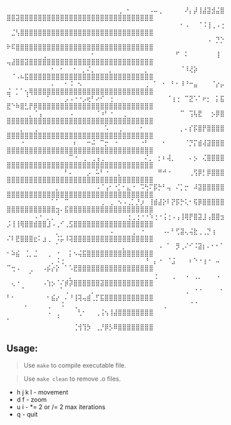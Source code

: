 ⠀⠀⠀⠀⠀⠀⠀⠀⠀⠀⠀⠀⠀⠀⠀⠀⠀⠀⠀⠀⠀⠀⠀⠀⠀⢀⠀⠂⠀⠀⠀⠀⠠⠤⢀⠀⠀⠀⠀⠀⠜⡄⡼⢸⣼⣽⣺⣬⣿⣿⣿⣽⣿⣿⣿⣿⣿⣿⣿⣿⣿⣿⣿⣿⣿⣿⣿⣿⣿⣿⣿⣿⣿⣿⣿⣿⣿⣿⣿⣿⣿⣿
⠀⠀⠀⠀⠀⠀⠀⠀⠀⠀⠀⠀⠀⠀⠀⠀⠀⠀⠀⠀⠀⠀⠀⠀⠀⠀⠀⠀⠀⠀⠀⠀⠀⠀⠀⠀⠀⠀⠀⠂⠠⠀⠀⠈⠨⢸⢀⠠⢐⠀⣈⢣⣿⣿⣿⣿⣿⣿⣿⣿⣿⣿⣿⣿⣿⣿⣿⣿⣿⣿⣿⣿⣿⣿⣿⣿⣿⣿⣿⣿⣿⣿
⠀⠀⠀⠀⠀⠀⠀⠀⠀⠀⠀⠀⠀⠀⠀⠀⠀⠀⠀⠀⠀⠀⠀⠀⠀⠀⠀⠀⠀⠀⠀⠀⠀⠀⠀⠀⠀⠀⠀⠀⠀⠀⠀⠀⠀⠠⠀⡙⡑⠗⠯⣿⣿⣿⣿⣿⣿⣿⣿⣿⣿⣿⣿⣿⣿⣿⣿⣿⣿⣿⣿⣿⣿⣿⣿⣿⣿⣿⣿⣿⣿⣿
⠀⠀⠀⠀⠀⠀⠀⠀⢀⠀⠀⠀⠀⠀⠀⠀⠀⠀⠀⠂⠀⠀⠀⠀⠀⠀⠀⠀⠀⠀⠀⠀⠀⠀⠀⠀⠀⠀⠋⠀⠅⠀⠀⠀⠀⠀⠀⢸⠀⢤⣼⣿⣿⣽⣿⣿⣿⣿⣿⣿⣿⣿⣿⣿⣿⣿⣿⣿⣿⣿⣿⣿⣿⣿⣿⣿⣿⣿⣿⣿⣿⣿
⠀⠀⠀⠀⠀⠀⠀⠀⠀⠀⠂⠀⠂⠀⠀⠂⠀⡀⠌⡀⠀⠀⠀⡀⠀⠀⠀⠀⠀⠀⠀⡀⠀⠀⠀⠀⠀⠀⠀⠈⠸⢜⡵⠀⠀⠀⠀⠀⠀⠀⠈⠠⠦⣯⣿⣿⣿⣿⣿⣿⣿⣿⣿⣿⣿⣿⣿⣿⣿⣿⣿⣿⣿⣿⣿⣿⣿⣿⣿⣿⣿⣿
⠀⠀⠀⠀⠀⠀⠀⠀⠀⠀⠄⠀⠀⠂⠨⠀⠢⠀⠀⠀⠀⠀⠀⠀⠀⠀⠀⠀⠀⠀⠀⢀⠀⠁⠀⠂⠀⠃⠂⠸⠘⠒⣤⠀⠀⠀⠈⡔⡤⣬⠀⡁⠁⢢⢿⣿⣿⣿⣿⣿⣿⣿⣿⣿⣿⣿⣿⣿⣿⣿⣿⣿⣿⣿⣿⣿⣿⣿⣿⣿⣿⣿
⠈⠀⠀⠀⠈⠀⠀⠀⠀⠁⠀⠀⠀⡠⠠⠐⠐⡠⢖⠃⠔⠊⠀⢐⠀⠀⠀⠀⠀⠀⠀⠀⠀⠀⠀⠀⠈⢰⢐⠀⠉⣝⠡⠁⠖⡂⠀⡅⣯⣟⠑⠷⣿⣃⡟⡿⣿⣿⣿⣿⣿⣿⣿⣿⣿⣿⣿⣿⣿⣿⣿⣿⣿⣿⣿⣿⣿⣿⣿⣿⣿⣿
⠀⠀⠀⠀⠀⡀⠈⢠⠀⠀⠀⠀⠀⠀⠠⠀⠀⠀⠀⠀⠈⠰⠃⠐⠀⠀⢀⠀⠀⠀⠀⠀⠀⠀⠀⠀⠀⠀⠀⠉⠀⢩⢧⣟⠀⠀⡢⡿⣿⣿⣿⣿⣿⣿⣿⣿⣿⣿⣿⣿⣿⣿⣿⣿⣿⣿⣿⣿⣿⣿⣿⣿⣿⣿⣿⣿⣿⣿⣿⣿⣿⣿
⠀⠀⠀⡀⠀⠀⢀⠀⠀⠀⠀⠀⠀⠀⠀⠀⠀⠀⠀⠀⠀⠀⠡⠀⠀⢀⠀⠀⠀⠀⠂⠀⠀⠀⠀⠀⠀⠀⠀⡀⠄⡎⡯⣿⡟⣿⣿⣿⣿⣿⣿⣿⣿⣿⣿⣿⣿⣿⣿⣿⣿⣿⣿⣿⣿⣿⣿⣿⣿⣿⣿⣿⣿⣿⣿⣿⣿⣿⣿⣿⣿⣿
⠀⠀⠀⠐⠀⠀⠀⠀⠀⠀⠀⠀⠀⠀⠀⠆⠀⠀⠒⠬⠀⠉⡒⠀⠐⠀⠀⠀⠀⠀⠐⠃⠀⠀⠀⠂⠀⠀⠀⠀⠈⡙⡍⣾⢼⣽⣿⣿⣿⣿⣿⣿⣿⣿⣿⣿⣿⣿⣿⣿⣿⣿⣿⣿⣿⣿⣿⣿⣿⣿⣿⣿⣿⣿⣿⣿⣿⣿⣿⣿⣿⣿
⠀⠀⠀⠀⠀⠀⠀⠀⠀⠀⠀⠀⠀⠀⠉⠐⠀⢀⠀⢀⢠⢀⠀⠀⠀⠀⠀⠀⠀⠀⠀⠌⡀⠀⡂⠆⢼⡀⠀⠀⠀⠄⡢⠀⢌⣿⣿⣿⣿⣿⣿⣿⣿⣿⣿⣿⣿⣿⣿⣿⣿⣿⣿⣿⣿⣿⣿⣿⣿⣿⣿⣿⣿⣿⣿⣿⣿⣿⣿⣿⣿⣿
⠀⠀⠀⠀⠀⠀⠀⠀⠀⠀⠀⠀⠀⠃⠄⠀⠀⠀⡠⠀⠥⠃⠐⠀⠀⡀⠀⠀⠀⠀⠀⠀⠀⠀⠛⠚⠐⠀⠀⠀⠀⢀⢫⡿⡃⡿⣿⣿⣿⣿⣿⣿⣿⣿⣿⣿⣿⣿⣿⣿⣿⣿⣿⣿⣿⣿⣿⣿⣿⣿⣿⣿⣿⣿⣿⣿⣿⣿⣿⣿⣿⣿
⠀⠀⠀⠀⠀⠀⠀⠀⠀⠀⠀⡀⠀⠀⠀⠀⠀⠀⠀⠀⠠⠈⢠⠂⠐⡁⠂⣄⠐⠀⠩⢓⠍⡯⡓⠃⢤⠀⠌⡁⡒⠀⠼⣽⣿⣿⣿⣿⣿⣿⣿⣿⣿⣿⣿⣿⣿⣿⣿⣿⣿⣿⣿⣿⣿⣿⣿⣿⣿⣿⣿⣿⣿⣿⣿⣿⣿⣿⣿⣿⣿⣿
⠀⠀⠀⠀⠀⠀⠀⠀⠀⠀⠁⠁⠀⠉⠀⠀⠀⠀⠀⠀⠀⢀⠀⢀⠀⠢⠠⢀⡁⡘⡰⠀⢸⣾⣼⡕⠇⡝⡯⡓⢅⠂⢯⡿⣿⣿⣿⣿⣿⣿⣿⣿⣿⣿⣿⣿⣿⣿⣿⣿⣲⠄⣯⣿⣿⣿⣿⣿⣿⣿⣿⣿⣿⣿⣿⣿⣿⣿⣿⣿⣿⣿
⠀⠀⠀⠀⠀⠀⠠⠐⠀⡀⡀⠈⠀⠀⠀⠀⠀⠀⠀⠀⠀⠀⠀⠀⠀⠀⠀⢐⢀⢐⠐⠐⠱⢐⠐⢨⢐⠠⢠⢸⢿⡟⣿⣽⣸⢠⣿⣿⣲⡨⢸⢸⢿⣿⣿⣾⣿⣿⣸⠠⢀⠊⢀⣫⣿⣿⣿⣿⣿⣿⣿⣿⣿⣿⣿⣿⣿⣿⣿⣿⣿⣿
⠀⠀⠀⠀⠀⠀⠀⠀⠀⠀⠀⡀⠀⠀⠀⠀⠀⠀⠀⠀⠀⠀⠀⠠⠀⠀⠀⠀⢀⠀⠐⠀⠀⠀⠀⠠⠄⠃⢋⣽⢄⢬⣗⢀⢀⡙⢰⠀⠀⠌⠇⣟⣿⣿⣿⣖⠅⣰⢀⠀⠨⡥⠸⢽⣿⣿⣿⣿⣿⣿⣿⣿⣿⣿⣿⣿⣿⣿⣿⣿⣿⣿
⠀⠀⠀⠀⠀⠀⠀⠀⠀⠀⠀⠁⠀⠀⠀⠀⠀⠀⠀⠀⠀⠀⠀⠀⠀⠀⡀⠀⠀⠀⠀⠀⠀⠀⠠⠀⠁⠀⡻⢀⠌⠊⠨⣽⡆⠄⠂⠂⠁⠂⠵⣮⠀⢈⡀⣈⠀⠀⢀⠀⠐⠀⠀⡅⠢⢬⣯⣿⣿⣿⣿⣿⣿⣿⣿⣿⣿⣿⣿⣿⣿⣿
⠀⠀⠀⠀⠀⠀⠀⠀⠀⠀⡀⠨⢐⠀⠀⠀⠀⠀⠀⠀⠀⠀⠀⠀⠀⠀⠀⠀⠀⠀⠀⠘⠀⡄⠐⠀⠈⣨⠀⠀⠀⠆⠑⠐⢰⠐⠀⠤⠀⠉⢒⠠⠀⠀⢀⠀⠀⠠⡮⡔⡕⠀⠁⠡⣟⣿⣿⣿⣿⣿⣿⣿⣿⣿⣿⣿⣿⣿⣿⣿⣿⣿
⠀⠀⠀⠀⠀⠁⠀⠀⠀⠀⠀⠀⠀⠀⡀⠀⠀⠀⠀⠀⠀⠀⠀⠀⠀⠀⠀⠀⠀⠀⠀⠀⠀⢐⠀⠀⠀⢀⠀⠀⠠⠀⢀⡀⠀⠀⠀⠠⠀⠀⢄⠐⠀⠀⠀⠀⠀⠠⢱⡢⠈⠌⡾⡽⣿⣿⣿⣿⣿⣿⣽⣿⣿⣿⣿⣿⣿⣿⣿⣿⣿⣿
⠀⠀⠀⠈⠀⠀⠀⠀⠀⠀⠀⠀⠁⢀⠀⠀⠀⠀⠀⡀⠀⠀⠀⠀⠀⠀⠀⠀⠀⠀⠀⠀⠀⠀⠀⠀⠀⠀⠀⠀⢀⠀⠐⠐⠀⠀⠀⠀⠂⠃⠂⠀⠀⠀⠀⠀⠀⠀⠂⣮⡔⠀⠄⠘⢸⢽⢤⣾⢀⡋⣯⣿⣿⣿⣿⣿⣿⣿⣿⣿⣿⣿
⠀⠀⠀⠀⠄⠀⠀⠀⠀⢀⠀⠀⠨⠀⠀⢀⠀⠀⠀⠀⠀⠀⠀⠀⠀⠀⠀⠀⠀⠀⠀⠀⠀⠀⠀⢀⠀⠀⠀⠀⠀⠈⠈⠀⠀⠀⠀⠀⠀⠀⠀⠀⠀⠀⠀⠀⠀⠀⠠⠀⢀⠀⠀⠀⠀⢃⠂⠀⠀⢀⢨⢢⢸⣼⣿⣿⣿⣿⣿⣿⣿⣿
⠂⠀⠀⠀⠀⠀⠀⠀⠀⠀⠀⠈⠀⠀⠀⠀⠀⠀⠀⠀⠀⠀⠀⠀⠀⠀⠀⠀⠀⠀⠀⠀⠀⠀⠀⠀⠀⠀⠀⠀⠀⠀⠀⠀⠀⠀⠀⠀⠀⠀⠀⠀⠀⠀⠀⠀⠀⠀⠀⠀⠀⠀⠀⠀⢈⢺⢹⡳⠀⢀⡘⡿⡣⠿⣿⣿⣿⣿⣿⣿⣿⣿

## Usage:
> Use `make` to compile executable file.

> Use `make clean` to remove .o files.

- h j k l - movement
- d f - zoom
- u i - *= 2 or /= 2 max iterations
- q - quit
